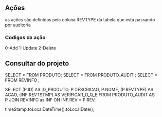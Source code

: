 
## Ações
as ações são definidas pela coluna REVTYPE da tabela que esta passando por auditoria

### Codigos da ação 
0-Add
1-Update
2-Delete


## Consultar do projeto
SELECT * FROM PRODUTO; 
SELECT * FROM PRODUTO_AUDIT ; 
SELECT * FROM REVINFO ; 

SELECT 
         (P.ID) AS ID_PRODUTO, P.DESCRICAO, P.NOME, (P.REVTYPE) AS ACAO, (INF.REVTSTMP) AS VERIFICAR_O_Q_E
 FROM 
         PRODUTO_AUDIT  AS P 
JOIN 
         REVINFO as INF ON INF.REV = P.REV;


timeStamp.toLocalDateTime().toLocalDate();         

